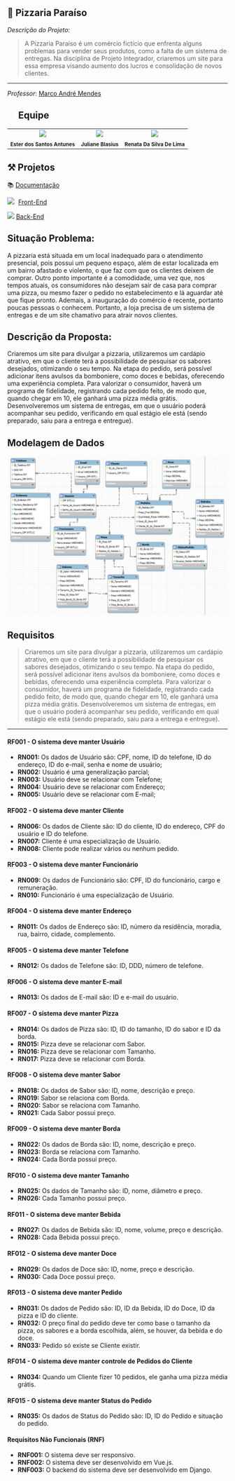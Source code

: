 ## 🍕 Pizzaria Paraíso 

_Descrição do Projeto:_

> A Pizzaria Paraíso é um comércio fictício que enfrenta alguns problemas para vender seus produtos, como a falta de um sistema de entregas. Na disciplina de Projeto Integrador, criaremos um site para essa empresa visando aumento dos lucros e consolidação de novos clientes.

---

_Professor_: [Marco André Mendes](github.com/marcoandre)

## <img src="https://raw.githubusercontent.com/GoRoutes/Docs_GoRoutes/refs/heads/main/images/github-logo-white.png" width="20px" /> Equipe

<table align="center">
  <tr>
    <td align="center">
      <a href="https://github.com/antuneseds">
        <img src="https://avatars.githubusercontent.com/u/131266633?v=4" width="120">
      </a><br>
      <sub><b>Ester dos Santos Antunes</b></sub>
    </td>
    <td align="center">
      <a href="https://github.com/julianeblasius">
        <img src="https://avatars.githubusercontent.com/u/131266530?v=4" width="120">
      </a><br>
      <sub><b>Juliane Blasius</b></sub>
    </td>
    <td align="center">
      <a href="https://github.com/ReehLimas">
        <img src="https://avatars.githubusercontent.com/u/131203160?v=4" width="120">
      </a><br>
      <sub><b>Renata Da Silva De Lima</b></sub>
    </td>
  </tr>
</table>

## ⚒️ Projetos

📚 [Documentação](https://github.com/projeto-Integrador-Pizzaria/Documentacao.git )

[<img src="https://upload.wikimedia.org/wikipedia/commons/9/95/Vue.js_Logo_2.svg" width="20" style="margin-right: 5px;"/>](https://vuejs.org/) [Front-End](https://github.com/projeto-Integrador-Pizzaria/Frontend.git)

<img src="https://cdn.jsdelivr.net/gh/devicons/devicon/icons/django/django-plain.svg" width="20" style="margin-right: px;" /> [Back-End](https://github.com/projeto-Integrador-Pizzaria/Backend.git)

## Situação Problema:
  A pizzaria está situada em um local inadequado para o atendimento presencial, pois possui um pequeno espaço, além de estar localizada em um bairro afastado e violento, o que faz com que os clientes deixem de comprar. Outro ponto importante é a comodidade, uma vez que, nos tempos atuais, os consumidores não desejam sair de casa para comprar uma pizza, ou mesmo fazer o pedido no estabelecimento e lá aguardar até que fique pronto. Ademais, a inauguração do comércio é recente, portanto poucas pessoas o conhecem. Portanto, a loja precisa de um sistema de entregas e de um site chamativo para atrair novos clientes.

## Descrição da Proposta:
  Criaremos um site para divulgar a pizzaria, utilizaremos um cardápio atrativo, em que o cliente terá a possibilidade de pesquisar os sabores desejados, otimizando o seu tempo. Na etapa do pedido, será possível adicionar itens avulsos da bomboniere, como doces e bebidas, oferecendo uma experiência completa. Para valorizar o consumidor, haverá um programa de fidelidade, registrando cada pedido feito, de modo que, quando chegar em 10, ele ganhará uma pizza média grátis. Desenvolveremos um sistema de entregas, em que o usuário poderá acompanhar seu pedido, verificando em qual estágio ele está (sendo preparado, saiu para a entrega e entregue).

## Modelagem de Dados

<div aling="center">
  <img src="images/banco_de_ dados.png" />
</div>

## Requisitos

> Criaremos um site para divulgar a pizzaria, utilizaremos um cardápio atrativo,
em que o cliente terá a possibilidade de pesquisar os sabores desejados,
otimizando o seu tempo. Na etapa do pedido, será possível adicionar itens
avulsos da bomboniere, como doces e bebidas, oferecendo uma experiência
completa. Para valorizar o consumidor, haverá um programa de fidelidade,
registrando cada pedido feito, de modo que, quando chegar em 10, ele
ganhará uma pizza média grátis. Desenvolveremos um sistema de entregas,
em que o usuário poderá acompanhar seu pedido, verificando em qual estágio
ele está (sendo preparado, saiu para a entrega e entregue).
---

#### RF001 - O sistema deve manter Usuário
   - **RN001:** Os dados de Usuário são: CPF, nome, ID do telefone, ID do endereço, ID do e-mail, senha e nome de usuário;
  - **RN002:** Usuário é uma generalização parcial;
  - **RN003:** Usuário deve se relacionar com Telefone;
  - **RN004:** Usuário deve se relacionar com Endereço;
  - **RN005:** Usuário deve se relacionar com E-mail;


#### RF002 - O sistema deve manter Cliente
  - **RN006:** Os dados de Cliente são: ID do cliente, ID do endereço, CPF do usuário e ID do telefone.
  - **RN007:** Cliente é uma especialização de Usuário.
  - **RN008:** Cliente pode realizar vários ou nenhum pedido.

#### RF003 - O sistema deve manter Funcionário
  - **RN009:** Os dados de Funcionário são: CPF, ID do funcionário, cargo e remuneração.
  - **RN010:** Funcionário é uma especialização de Usuário.

#### RF004 - O sistema deve manter Endereço
  - **RN011:** Os dados de Endereço são: ID, número da residência, moradia, rua, bairro, cidade, complemento.

#### RF005 - O sistema deve manter Telefone
  - **RN012:** Os dados de Telefone são: ID, DDD, número de telefone.

#### RF006 - O sistema deve manter E-mail
  - **RN013:** Os dados de E-mail são: ID e e-mail do usuário.

#### RF007 - O sistema deve manter Pizza
  - **RN014:** Os dados de Pizza são: ID, ID do tamanho, ID do sabor e ID da borda.
  - **RN015:** Pizza deve se relacionar com Sabor.
  - **RN016:** Pizza deve se relacionar com Tamanho.
  - **RN017:** Pizza deve se relacionar com Borda.

#### RF008 - O sistema deve manter Sabor
  - **RN018:** Os dados de Sabor são: ID, nome, descrição e preço.
  - **RN019:** Sabor se relaciona com Borda.
  - **RN020:** Sabor se relaciona com Tamanho.
  - **RN021:** Cada Sabor possui preço.

#### RF009 - O sistema deve manter Borda
  - **RN022:** Os dados de Borda são: ID, nome, descrição e preço.
  - **RN023:** Borda se relaciona com Tamanho.
  - **RN024:** Cada Borda possui preço.

#### RF010 - O sistema deve manter Tamanho
  - **RN025:** Os dados de Tamanho são: ID, nome, diâmetro e preço.
  - **RN026:** Cada Tamanho possui preço.

#### RF011 - O sistema deve manter Bebida
  - **RN027:** Os dados de Bebida são: ID, nome, volume, preço e descrição.
  - **RN028:** Cada Bebida possui preço.

#### RF012 - O sistema deve manter Doce
  - **RN029:** Os dados de Doce são: ID, nome, preço e descrição.
  - **RN030:** Cada Doce possui preço.

#### RF013 - O sistema deve manter Pedido
  - **RN031:** Os dados de Pedido são: ID, ID da Bebida, ID do Doce, ID da pizza e ID do cliente.
  - **RN032:** O preço final do pedido deve ter como base o tamanho da pizza, os sabores e a borda escolhida, além, se houver, da bebida e do doce.
  - **RN033:** Pedido só existe se Cliente existir.

#### RF014 - O sistema deve manter controle de Pedidos do Cliente
  - **RN034:** Quando um Cliente fizer 10 pedidos, ele ganha uma pizza média grátis.

#### RF015 - O sistema deve manter Status do Pedido
  - **RN035:** Os dados de Status do Pedido são: ID, ID do Pedido e situação do pedido.


#### Requisitos Não Funcionais (RNF)

  - **RNF001:** O sistema deve ser responsivo.
  - **RNF002:** O sistema deve ser desenvolvido em Vue.js.
  - **RNF003:** O backend do sistema deve ser desenvolvido em Django.
